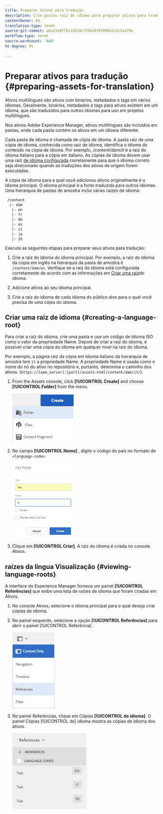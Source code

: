 ```yaml
---
title: Preparar ativos para tradução
description: Crie pastas raiz de idioma para preparar ativos para tradução para suportar ativos multilíngues.
contentOwner: AG
translation-type: tm+mt
source-git-commit: a61e1e9ffb132b59c725b2078f09641a3c2a479a
workflow-type: tm+mt
source-wordcount: '449'
ht-degree: 0%

---
```



# Preparar ativos para tradução {#preparing-assets-for-translation}

Ativos multilíngues são ativos com binários, metadados e tags em vários idiomas. Geralmente, binários, metadados e tags para ativos existem em um idioma, que são traduzidos para outros idiomas para uso em projetos multilíngues.

Nos ativos Adobe Experience Manager, ativos multilíngues são incluídos em pastas, onde cada pasta contém os ativos em um idioma diferente.

Cada pasta de idioma é chamada de cópia de idioma. A pasta raiz de uma cópia de idioma, conhecida como raiz de idioma, identifica o idioma do conteúdo na cópia de idioma. Por exemplo, */content/dam/it* é a raiz do idioma italiano para a cópia em italiano. As cópias de idioma devem usar uma raiz [de idioma configurada](preparing-assets-for-translation.md#creating-a-language-root) corretamente para que o idioma correto seja direcionado quando as traduções dos ativos de origem forem executadas.

A cópia de idioma para a qual você adicionou ativos originalmente é o idioma principal. O idioma principal é a fonte traduzida para outros idiomas. Uma hierarquia de pastas de amostra inclui várias raízes de idioma:

```
 /content
  /- dam
   |- en
   |- fr
   |- de
   |- es
   |- it
   |- ja
   |- zh
```

Execute as seguintes etapas para preparar seus ativos para tradução:

1. Crie a raiz do idioma do idioma principal. Por exemplo, a raiz do idioma da cópia em inglês na hierarquia da pasta de amostra é `/content/dam/en`. Verifique se a raiz do idioma está configurada corretamente de acordo com as informações em [Criar uma raiz](preparing-assets-for-translation.md#creating-a-language-root)do idioma.

1. Adicione ativos ao seu idioma principal.
1. Crie a raiz do idioma de cada idioma do público alvo para o qual você precisa de uma cópia do idioma.

## Criar uma raiz de idioma {#creating-a-language-root}

Para criar a raiz do idioma, crie uma pasta e use um código de idioma ISO como o valor da propriedade Name. Depois de criar a raiz do idioma, é possível criar uma cópia do idioma em qualquer nível na raiz do idioma.

Por exemplo, a página raiz da cópia em idioma italiano da hierarquia de amostra tem `it` a propriedade Name. A propriedade Name é usada como o nome do nó do ativo no repositório e, portanto, determina o caminho dos ativos. (`https://[aem_server]:[port]/assets.html/content/dam/it/`).

1. From the Assets console, click **[!UICONTROL Create]** and choose **[!UICONTROL Folder]** from the menu.

   ![Criar pasta](assets/Create-folder.png)

1. No campo **[!UICONTROL Nome]** , digite o código do país no formato de `<language-code>`.

   ![Adicionar código de idioma na pasta](assets/Add-language-code-in-folder.png)

1. Clique em **[!UICONTROL Criar]**. A raiz do idioma é criada no console Ativos.

## raízes da língua Visualização {#viewing-language-roots}

A interface do Experience Manager fornece um painel **[!UICONTROL Referências]** que exibe uma lista de raízes de idioma que foram criadas em Ativos.

1. No console Ativos, selecione o idioma principal para o qual deseja criar cópias de idioma.
1. No painel esquerdo, selecione a opção **[!UICONTROL Referências]** para abrir o painel [!UICONTROL Referência] .

   ![chlimage_1-122](assets/chlimage_1-122.png)

1. No painel Referências, clique em Cópias **[!UICONTROL de idioma]**. O painel Cópias [!UICONTROL de] idioma mostra as cópias de idioma dos ativos.

   ![chlimage_1-123](assets/chlimage_1-123.png)

